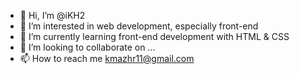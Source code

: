 - 👋 Hi, I’m @iKH2
- 👀 I’m interested in web development, especially front-end
- 🌱 I’m currently learning front-end development with HTML & CSS
- 💞️ I’m looking to collaborate on ...
- 📫 How to reach me kmazhr11@gmail.com

<!---
iKH2/iKH2 is a ✨ special ✨ repository because its `README.md` (this file) appears on your GitHub profile.
You can click the Preview link to take a look at your changes.
--->
